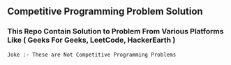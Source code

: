 ## Competitive Programming Problem Solution

### This Repo Contain Solution to Problem From Various Platforms Like ( Geeks For Geeks, LeetCode, HackerEarth )

```
Joke :- These are Not Competitive Programming Problems
```
